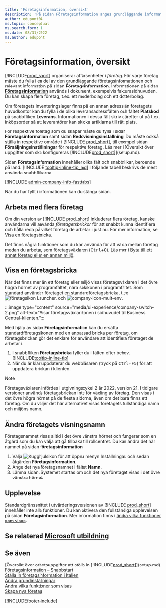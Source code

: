 ```yaml
---
title: 'Företagsinformation, översikt'
description: 'På sidan Företagsinformation anges grundläggande information om en affärsenhet, till exempel namn, adresser och leveransinformation.'
author: edupont04
ms.topic: conceptual
ms.search.form: 1
ms.date: 08/31/2022
ms.author: edupont
---
```


# <a name="company-information-overview"></a><a name="company-information-overview"></a>Företagsinformation, översikt

[!INCLUDE[prod_short](includes/prod_short.md)] organiserar affärsenheter i *företag*. För varje företag måste du fylla i en del av den grundläggande företagsinformationen och relevant information på sidan **Företagsinformation**. Informationen på sidan [**Företagsinformation**](https://businesscentral.dynamics.com/?page=1) används i dokument, exempelvis fakturasidhuvuden. Du kan skapa flera företag, t.ex. ett moderbolag och ett dotterbolag.  

Om företagets inventeringslager finns på en annan adress än företagets huvudkontor kan du fylla i de olika leveransadressfälten och fältet **Platskod** på snabbfliken **Leverans**. Informationen i dessa fält skriv därefter ut på t.ex. inköpsorder så att leverantörer kan skicka artiklarna till rätt plats.  

För respektive företag som du skapar måste du fylla i sidan **Företagsinformation** samt sidan **Redovisningsinställning**. Du måste också ställa in respektive område i [!INCLUDE [prod_short](includes/prod_short.md)], till exempel sidan **Försäljningsinställningar** för respektive företag. Läs mer i [Översikt över uppgifter som ska konfigureras [!INCLUDE[prod_short](includes/prod_short.md)]](setup.md).  

Sidan **Företagsinformation** innehåller olika fält och snabbflikar, beroende på land. [!INCLUDE [tooltip-inline-tip_md](includes/tooltip-inline-tip_md.md)] I följande tabell beskrivs de mest använda snabbflikarna.

[!INCLUDE [admin-company-info-fasttabs](includes/admin-company-info-fasttabs.md)]

När du har fyllt i informationen kan du stänga sidan.  

## <a name="working-with-multiple-companies"></a><a name="working-with-multiple-companies"></a>Arbeta med flera företag

Om din version av [!INCLUDE [prod_short](includes/prod_short.md)] inkluderar flera företag, kanske användarna vill använda *företagetsbrickor* för att snabbt kunna identifiera och hålla reda på vilket företag de arbetar i just nu. För mer information, se [Visa en företagsbricka](#badge).

Det finns några funktioner som du kan använda för att växla mellan företag medan du arbetar, som företagsväxlaren (<kbd>Ctrl</kbd>+<kbd>O</kbd>). Läs mer i [Byta till ett annat företag eller en annan miljö](ui-organization-switch.md).

## <a name="display-a-company-badge"></a><a name="display-a-company-badge"></a><a name="badge"></a>Visa en företagsbricka

När det finns mer än ett företag eller miljö visas företagsväxlaren i det övre högra hörnet av programfältet, nära sökikonen i programfältet. Som standard använder företaget en standardföretagsbricka, t.ex ![företagsikon Launcher.](media/ui-experience/company-icon.png "Visar företagsväxlingsikonen som används när det finns en enda miljö") och ![company-icon-mult-env](media/ui-experience/company-icon-multi-env.png "Visar företagsväxlingsikonen som används när det finns flera miljöer").

:::image type="content" source="media/ui-experience/company-switch-2.png" alt-text="Visar företagsväxlarikonen i sidhuvudet till Business Central-klienten.":::  

Med hjälp av sidan **Företagsinformation** kan du ersätta standardföretagsikonen med en anpassad bricka per företag, om företagsbrickan gör det enklare för användare att identifiera företaget de arbetar i.

1. I snabbfliken **Företagsbricka** fyller du i fälten efter behov. [!INCLUDE[tooltip-inline-tip](includes/tooltip-inline-tip_md.md)]
2. När du är klar uppdaterar du webbläsaren (tryck på <kbd>Ctrl</kbd>+<kbd>F5</kbd>) för att uppdatera brickan i klienten.  

> [!NOTE]
> Företagsväxlaren infördes i utgivningscykel 2 år 2022, version 21. I tidigare versioner används företagsbrickan inte för växling av företag. Den visas i det övre högra hörnet på de flesta sidorna, även om det bara finns ett företag. Om du väljer det här alternativet visas företagets fullständiga namn och miljöns namn.

## <a name="change-company-display-name"></a><a name="change-company-display-name"></a>Ändra företagets visningsnamn

Företagsnamnet visas alltid i det övre vänstra hörnet och fungerar som en åtgärd som du kan välja att gå tillbaka till rollcentret. Du kan ändra det här namnet på sidan **företagsinformation**.

1. Välja ![Kugghjulsikon för att öppna menyn Inställningar.](media/ui-experience/settings_icon_small.png) och sedan åtgärden **Företagsinformation**.
2. Ange det nya företagsnamnet i fältet **Namn**.
3. Lämna sidan. Systemet startas om och det nya företaget visas i det övre vänstra hörnet.

## <a name="experience"></a><a name="experience"></a>Upplevelse

Standardgränssnittet i utvärderingsversionen av [!INCLUDE [prod_short](includes/prod_short.md)] innehåller inte alla funktioner. Du kan aktivera den fullständiga upplevelsen på sidan **Företagsinformation**. Mer information finns i [ändra vilka funktioner som visas](ui-experiences.md).  

## <a name="see-related-microsoft-training"></a><a name="see-related-microsoft-training"></a>Se relaterad [Microsoft utbildning](/training/modules/create-new-companies-dynamics-365-business-central/)

## <a name="see-also"></a><a name="see-also"></a>Se även

[Översikt över arbetsuppgifter att ställa in [!INCLUDE[prod_short](includes/prod_short.md)]](setup.md)  
[Företagsinformation – Snabbstart](quick-start-company-information.md)  
[Ställa in företagsinformation i Italien](LocalFunctionality/Italy/how-to-set-up-company-information.md)  
[Ändra grundinställningar](ui-change-basic-settings.md)  
[Ändra vilka funktioner som visas](ui-experiences.md)  
[Skapa nya företag](about-new-company.md)  

[!INCLUDE[footer-include](includes/footer-banner.md)]
